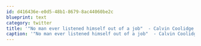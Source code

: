```yaml
---
id: d416436e-e0d5-48b1-8679-8ac44060be2c
blueprint: text
category: twitter
title: '"No man ever listened himself out of a job"  - Calvin Coolidge'
caption: '"No man ever listened himself out of a job"  - Calvin Coolidge'
---
```

